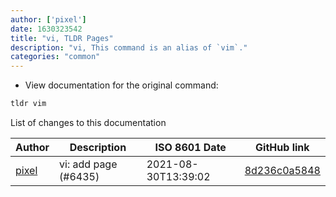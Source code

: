 ```yaml
---
author: ['pixel']
date: 1630323542
title: "vi, TLDR Pages"
description: "vi, This command is an alias of `vim`."
categories: "common"
---
```

- View documentation for the original command:

```bash
tldr vim
```
List of changes to this documentation


Author | Description | ISO 8601 Date | GitHub link
------|-----|-----|-----
[pixel](mailto:35269695+pixelcmtd@users.noreply.github.com) | vi: add page (#6435) | 2021-08-30T13:39:02 | [8d236c0a5848](https://github.com/tldr-pages/tldr/commit/8d236c0a5848724f935c14e19581832c27ceadf7)

